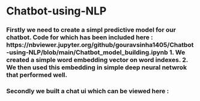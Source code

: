 # Chatbot-using-NLP

<h3> Firstly we need to create a simpl predictive model for our chatbot. Code for which has been included here : https://nbviewer.jupyter.org/github/gouravsinha1405/Chatbot-using-NLP/blob/main/Chatbot_model_building.ipynb
  1. We created a simple word embedding vector on word indexes. 
  2. We then used this embedding in simple deep neural netwrok that performed well.
 
 <h3> Secondly we built a chat ui which can be viewed here : 

